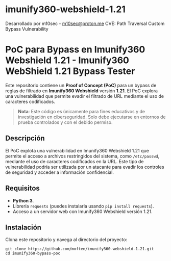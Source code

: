 # imunify360-webshield-1.21
Desarrollado por m10sec - m10sec@proton.me
CVE: Path Traversal Custom Bypass Vulnerability

# PoC para Bypass en Imunify360 Webshield 1.21 - Imunify360 WebShield 1.21 Bypass Tester

Este repositorio contiene un **Proof of Concept (PoC)** para un bypass de reglas de filtrado en **Imunify360 Webshield** versión **1.21**. El PoC explora una vulnerabilidad que permite evadir el filtrado de URL mediante el uso de caracteres codificados.

> **Nota**: Este código es únicamente para fines educativos y de investigación en ciberseguridad. Solo debe ejecutarse en entornos de prueba controlados y con el debido permiso.

## Descripción

El PoC explota una vulnerabilidad en Imunify360 Webshield 1.21 que permite el acceso a archivos restringidos del sistema, como `/etc/passwd`, mediante el uso de caracteres codificados en la URL. Este tipo de vulnerabilidad podría ser utilizada por un atacante para evadir los controles de seguridad y acceder a información confidencial.

## Requisitos

- **Python 3**.
- Librería `requests` (puedes instalarla usando `pip install requests`).
- Acceso a un servidor web con Imunify360 Webshield versión 1.21.

## Instalación

Clona este repositorio y navega al directorio del proyecto:

```bash[
git clone https://github.com/moften/imunify360-webshield-1.21.git
cd imunify360-bypass-poc
